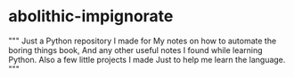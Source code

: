 # abolithic-impignorate

"""
Just a Python repository I made for 
My notes on how to automate the boring things book,
And any other useful notes I found while learning
Python. Also a few little projects I made
Just to help me learn the language.
"""


